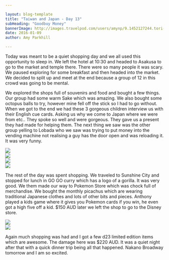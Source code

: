```yaml
---

layout: blog-template
title: "Taiwan and Japan - Day 13"
subHeading: "Goodbuy Money"
bannerImage: http://images.travelpod.com/users/amynp/9.1452127244.tori-gate.jpg
date: 2016-01-09
author: Amy Parkhill

---
```

Today was meant to be a quiet shopping day and we all used this opportunity to sleep in. We left the hotel at 10:30 and headed to Asakusa to go to the market and temple there. There were so many people it was scary. We paused exploring for some breakfast and then headed into the market. We decided to split up and meet at the end because a group of 12 in this crowd was going to be mental. 

We explored the shops full of souvenirs and food and bought a few things. Our group had some warm Sake which was amazing. We also bought some octopus balls to try, however mine fell off the stick so I had to go without. When we got to the end we had these 3 gorgeous children interview us with their English cue cards. Asking us why we come to Japan where we were from etc.. They spoke so well and were gorgeous. They gave us a present they had made for helping them. The next thing we saw was the other group yelling to Lobada who we saw was trying to put money into the vending machine not realising a guy has the door open and was reloading it. It was very funny.

<div class="center-image"><img src="http://images.travelpod.com/users/amynp/9.1452379768.asakusa.jpg" /></div>
<div class="center-image"><img src="http://images.travelpod.com/users/amynp/9.1452379768.drinking-warm-sake.jpg" /></div>
<div class="center-image"><img src="http://images.travelpod.com/users/amynp/9.1452379768.warm-sake.jpg" /></div>
<div class="center-image"><img src="http://images.travelpod.com/users/amynp/9.1452379768.lobada-failing.jpg" /></div>

The rest of the day was spent shopping. We traveled to Sunshine City and stopped for lunch in GO GO curry which has a logo of a gorilla. It was very good. We them made our way to Pokemon Store which was chock full of merchandise. We bought the monthly picachus which are wearing traditional Japanese clothes and lots of other bits and pieces. Anthony played a kids game where it gives you Pokemon cards if you win, he even got a high five off a kid. $150 AUD later we left the shop to go to the Disney store.

<div class="center-image"><img src="http://images.travelpod.com/users/amynp/9.1452379768.lunch.jpg" /></div>
<div class="center-image"><img src="http://images.travelpod.com/users/amynp/9.1452379768.disney-store.jpg" /></div>

Again much shopping was had and I got a few d23 limited edition items which are awesome. The damage here was $220 AUD. It was a quiet night after that with a quick dinner trip being all that happened. Nakano Broadway tomorrow and I am so excited.